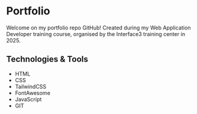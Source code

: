 # Portfolio
Welcome on my portfolio repo GitHub!
Created during my Web Application Developer training course, organised by the Interface3 training center in 2025.

## Technologies & Tools
- HTML
- CSS
- TailwindCSS
- FontAwesome
- JavaScript
- GIT